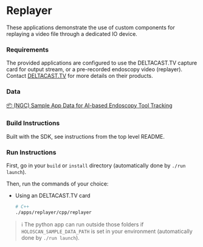 # Replayer

These applications demonstrate the use of custom components for replaying a video file through a dedicated IO device.

### Requirements

The provided applications are configured to use the DELTACAST.TV capture card for output stream, or a pre-recorded endoscopy video (replayer). Contact [DELTACAST.TV](https://www.deltacast.tv/) for more details on their products.

### Data

[📦️ (NGC) Sample App Data for AI-based Endoscopy Tool Tracking](https://catalog.ngc.nvidia.com/orgs/nvidia/teams/clara-holoscan/resources/holoscan_endoscopy_sample_data)

### Build Instructions

Built with the SDK, see instructions from the top level README.

### Run Instructions

First, go in your `build` or `install` directory (automatically done by `./run launch`).

Then, run the commands of your choice:

* Using an DELTACAST.TV card
    ```bash
    # C++
    ./apps/replayer/cpp/replayer


> ℹ️ The python app can run outside those folders if `HOLOSCAN_SAMPLE_DATA_PATH` is set in your environment (automatically done by `./run launch`).
